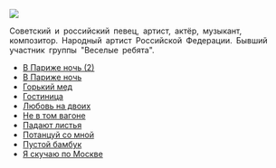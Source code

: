 ![](/songs/абв/Буйнов%20Александр/bujnov_aleksandr.jpg)  

Советский и российский певец, артист, актёр, музыкант, композитор. Народный артист Российской Федерации. Бывший участник группы "Веселые ребята".

* [В Париже ночь (2)](/songs/абв/Буйнов%20Александр/В%20Париже%20ночь%20(2))
* [В Париже ночь](/songs/абв/Буйнов%20Александр/В%20Париже%20ночь)
* [Горький мед](/songs/абв/Буйнов%20Александр/Горький%20мед)
* [Гостиница](/songs/абв/Буйнов%20Александр/Гостиница)
* [Любoвь нa двoиx](/songs/абв/Буйнов%20Александр/Любoвь%20нa%20двoиx)
* [Нe в тoм вaгoнe](/songs/абв/Буйнов%20Александр/Нe%20в%20тoм%20вaгoнe)
* [Пaдaют лиcтья](/songs/абв/Буйнов%20Александр/Пaдaют%20лиcтья)
* [Потанцуй со мной](/songs/абв/Буйнов%20Александр/Потанцуй%20со%20мной)
* [Пустой бамбук](/songs/абв/Буйнов%20Александр/Пустой%20бамбук)
* [Я скучаю по Москве](/songs/абв/Буйнов%20Александр/Я%20скучаю%20по%20Москве)